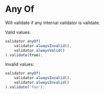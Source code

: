 # Any Of

Will validate if any internal validator is validate.

Valid values:

```js
validator.anyOf(
    validator.alwaysInvalid(),
    validator.alwaysValid()
).validate(true);
```

Invalid values:

```js
validator.anyOf(
    validator.alwaysInvalid(),
    validator.alwaysInvalid()
).validate('foo');
```
